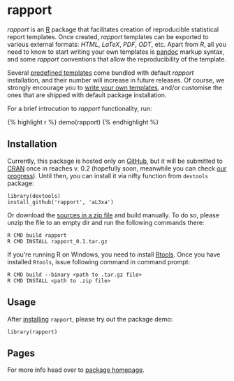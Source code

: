 # rapport

_rapport_ is an [R](http://r-project.org ) package that facilitates creation of reproducible statistical report templates. Once created, _rapport_ templates can be exported to various external formats: _HTML_, _LaTeX_, _PDF_, _ODT_, etc. Apart from _R_, all you need to know to start writing your own templates is [pandoc](http://johnmacfarlane.net/pandoc/index.html ) markup syntax, and some _rapport_ conventions that allow the reproducibility of the template.

Several [predefined templates](#templates ) come bundled with default _rapport_ installation, and their number will increase in future releases. Of course, we strongly encourage you to [write your own templates](#custom), and/or customise the ones that are shipped with default package installation.

For a brief introcution to _rapport_ functionality, run:

{% highlight r %}
demo(rapport)
{% endhighlight %}


## Installation

Currently, this package is hosted only on [GitHub](https://github.com/aL3xa/rapport/), but it will be submitted to [CRAN](cran.r-project.org) once in reaches v. 0.2 (hopefully soon, meanwhile you can check [our progress](https://github.com/aL3xa/rapport/issues?milestone=1&state=open)). Until then, you can install it via nifty function from `devtools` package:

```
library(devtools)
install_github('rapport', 'aL3xa')
```

Or download the [sources in a zip file](https://github.com/aL3xa/rapport/zipball/master) and build manually. To do so, please unzip the file to an empty dir and run the following commands there:

```
R CMD build rapport
R CMD INSTALL rapport_0.1.tar.gz
```

If you're running R on Windows, you need to install [Rtools](http://cran.stat.ucla.edu/bin/windows/Rtools/ ). Once you have installed `Rtools`, issue following command in command prompt:

```
R CMD build --binary <path to .tar.gz file>
R CMD INSTALL <path to .zip file>
```

## Usage

After [installing](#install) `rapport`, please try out the package demo:

```
library(rapport)
```

## Pages

For more info head over to [package homepage](http://rapport-package.info).
